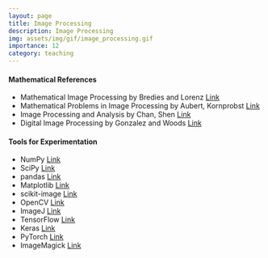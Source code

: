 ```yaml
---
layout: page
title: Image Processing
description: Image Processing
img: assets/img/gif/image_processing.gif
importance: 12
category: teaching
---
```


#### Mathematical References

* Mathematical Image Processing  by Bredies and Lorenz [Link](https://link.springer.com/book/10.1007/978-3-030-01458-2)
* Mathematical Problems in Image Processing by Aubert, Kornprobst [Link](https://link.springer.com/book/10.1007/978-0-387-44588-5)
* Image Processing and Analysis by Chan, Shen [Link](https://epubs.siam.org/doi/book/10.1137/1.9780898717877)
* Digital Image Processing by Gonzalez and Woods [Link](https://www.pearson.com/en-us/subject-catalog/p/digital-image-processing/P200000003224?view=educator)
 
#### Tools for Experimentation

* NumPy [Link](https://numpy.org/)
* SciPy [Link](https://scipy.org/)
* pandas [Link](https://pandas.pydata.org/)
* Matplotlib [Link](https://matplotlib.org/)
* scikit-image [Link](https://scikit-image.org/)
* OpenCV [Link](https://opencv.org/)
* ImageJ [Link](https://imagej.net/)
* TensorFlow [Link](https://www.tensorflow.org/)
* Keras [Link](https://keras.io/)
* PyTorch [Link](https://pytorch.org/)
* ImageMagick [Link](https://imagemagick.org/index.php)









